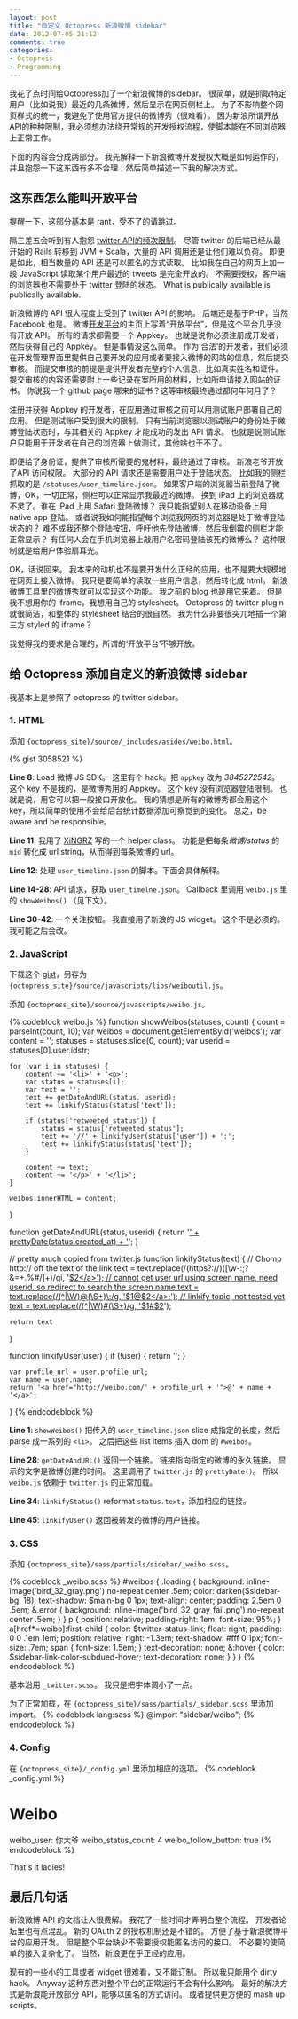 ```yaml
---
layout: post
title: "自定义 Octopress 新浪微博 sidebar"
date: 2012-07-05 21:12
comments: true
categories: 
- Octopress
- Programming
---
```


我花了点时间给Octopress加了一个新浪微博的sidebar。
很简单，就是抓取特定用户（比如说我）最近的几条微博，然后显示在网页侧栏上。
为了不影响整个网页样式的统一，我避免了使用官方提供的微博秀（很难看）。
因为新浪所谓开放API的种种限制，我必须想办法绕开常规的开发授权流程，使脚本能在不同浏览器上正常工作。

下面的内容会分成两部分。
我先解释一下新浪微博开发授权大概是如何运作的，并且抱怨一下这东西有多不合理；然后简单描述一下我的解决方式。

这东西怎么能叫开放平台
----------------------

提醒一下，这部分基本是 rant，受不了的请跳过。

隔三差五会听到有人抱怨 [twitter API的频次限制](http://techcrunch.com/2010/06/29/twitter-api-limit/)。
尽管 twitter 的后端已经从最开始的 Rails 转移到 JVM + Scala，大量的 API 调用还是让他们难以负荷。
即便是如此，相当数量的 API 还是可以匿名的方式读取。
比如我在自己的网页上加一段 JavaScript 读取某个用户最近的 tweets 是完全开放的。
不需要授权，客户端的浏览器也不需要处于 twitter 登陆的状态。
What is publically available is publically available.

<!--more-->

新浪微博的 API 很大程度上受到了 twitter API 的影响。
后端还是基于PHP，当然 Facebook 也是。
微博[开发平台](http://open.weibo.com/)的主页上写着“开放平台”，但是这个平台几乎没有开放 API。
所有的请求都需要一个 Appkey。
也就是说你必须注册成开发者，然后获得自己的 Appkey。
但是事情没这么简单。
作为‘合法’的开发者，我们必须在开发管理界面里提供自己要开发的应用或者要接入微博的网站的信息，然后提交审核。
而提交审核的前提是提供开发者完整的个人信息，比如真实姓名和证件。
提交审核的内容还需要附上一些记录在案所用的材料，比如所申请接入网站的证书。
你说我一个 github page 哪来的证书？这等审核最终通过都何年何月了？

注册并获得 Appkey 的开发者，在应用通过审核之前可以用测试账户部署自己的应用。
但是测试账户受到很大的限制。
只有当前浏览器以测试账户的身份处于微博登陆状态时，与其相关的 Appkey 才能成功的发出 API 请求。
也就是说测试账户只能用于开发者在自己的浏览器上做测试，其他啥也干不了。

即便给了身份证，提供了审核所需要的鬼材料，最终通过了审核。
新浪老爷开放了API 访问权限。
大部分的 API 请求还是需要用户处于登陆状态。
比如我的侧栏抓取的是 `/statuses/user_timeline.json`。
如果客户端的浏览器当前登陆了微博，OK，一切正常，侧栏可以正常显示我最近的微博。
换到 iPad 上的浏览器就不灵了。谁在 iPad 上用 Safari 登陆微博？
我只能指望别人在移动设备上用 native app 登陆。
或者说我如何能指望每个浏览我网页的浏览器是处于微博登陆状态的？
难不成我还整个登陆按钮，呼吁他先登陆微博，然后我倒霉的侧栏才能正常显示？
有任何人会在手机浏览器上敲用户名密码登陆该死的微博么？
这种限制就是给用户体验扇耳光。

OK，话说回来。
我本来的动机也不是要开发什么正经的应用，也不是要大规模地在网页上接入微博。
我只是要简单的读取一些用户信息，然后转化成 html。
新浪微博工具里的[微博秀](http://www.weibo.com/tool/weiboshow)就可以实现这个功能。
我之前的 blog 也是用它来着。
但是我不想用你的 iframe，我想用自己的 stylesheet。
Octopress 的 twitter plugin 就很简洁，和整体的 stylesheet 结合的很自然。
我为什么非要很突兀地插一个第三方 styled 的 iframe？

我觉得我的要求是合理的，所谓的‘开放平台’不够开放。

给 Octopress 添加自定义的新浪微博 sidebar
---------------------------------------------

我基本上是参照了 octopress 的 twitter sidebar。

### 1. HTML

添加 `{octopress_site}/source/_includes/asides/weibo.html`。

{% gist 3058521 %}

**Line 8**: 
Load 微博 JS SDK。
这里有个 hack。把 `appkey` 改为 *3845272542*。
这个 key 不是我的，是微博秀用的 Appkey。
这个 key 没有浏览器登陆限制。
也就是说，用它可以把一般接口开放化。
我的猜想是所有的微博秀都会用这个 key，所以简单的使用不会给后台统计数据添加可察觉到的变化。
总之，be aware and be responsible。

**Line 11**: 
我用了 [XiNGRZ](http://weibo.com/xingrz) 写的一个 helper class。
功能是把每条*微博/status* 的 `mid` 转化成 url string，从而得到每条微博的
url。

**Line 12**: 
处理 `user_timeline.json` 的脚本。下面会具体解释。

**Line 14-28**: 
API 请求，获取 `user_timelne.json`。
Callback 里调用 `weibo.js` 里的 `showWeibos()` （见下文）。

**Line 30-42**: 
一个关注按钮。
我直接用了新浪的 JS widget。
这个不是必须的。我可能之后会改。

### 2. JavaScript

下载这个 [gist](https://gist.github.com/1844413)，另存为
`{octopress_site}/source/javascripts/libs/weiboutil.js`。

添加 `{octopress_site}/source/javascripts/weibo.js`。

{% codeblock weibo.js %}
function showWeibos(statuses, count) {
    count = parseInt(count, 10);
    var weibos = document.getElementById('weibos');
    var content = '';
    statuses = statuses.slice(0, count);
    var userid = statuses[0].user.idstr;

    for (var i in statuses) {
        content += '<li>' + '<p>';
        var status = statuses[i];
        var text = '';
        text += getDateAndURL(status, userid);
        text += linkifyStatus(status['text']);

        if (status['retweeted_status']) {
            status = status['retweeted_status'];
            text += '//' + linkifyUser(status['user']) + ':';
            text += linkifyStatus(status['text']);
        }

        content += text;
        content += '</p>' + '</li>';
    }

    weibos.innerHTML = content;
}

function getDateAndURL(status, userid) {
    return '<a href="http://weibo.com/' + userid + '/' + WeiboUtil.mid2url(status['mid']) + '">'
             + prettyDate(status.created_at) + '</a>';
}

// pretty much copied from twitter.js
function linkifyStatus(text) {
    // Chomp http:// off the text of the link
    text = text.replace(/(https?:\/\/)([\w\-:;?&=+.%#\/]+)/gi, '<a href="$1$2">$2</a>');
    // cannot get user url using screen name, need userid. so redirect to search the screen name
    text = text.replace(/(^|\W)@(\S+)\:/g, '$1<a href="http://s.weibo.com/weibo/$2">@$2</a>:');
    // linkify topic, not tested yet
    text = text.replace(/(^|\W)#(\S+)/g, '$1<a href="http://s.weibo.com/weibo/$2">#$2</a>');

    return text
}

function linkifyUser(user) {
    if (!user) {
        return '';
    }

    var profile_url = user.profile_url;
    var name = user.name;
    return '<a href="http://weibo.com/' + profile_url + '">@' + name + '</a>';
}
{% endcodeblock %}

**Line 1**:
`showWeibos()` 把传入的 `user_timeline.json` slice 成指定的长度，然后
parse 成一系列的 `<li>`。
之后把这些 list items 插入 dom 的 `#weibos`。

**Line 28**:
`getDateAndURL()` 返回一个链接。
链接指向指定的微博的永久链接。
显示的文字是微博创建的时间。
这里调用了 `twitter.js` 的 `prettyDate()`。
所以 `weibo.js` 依赖于 `twitter.js` 的正常加载。

**Line 34**:
`linkifyStatus()` reformat `status.text`，添加相应的链接。

**Line 45**:
`linkifyUser()` 返回被转发的微博的用户链接。

### 3. CSS

添加 `{octopress_site}/sass/partials/sidebar/_weibo.scss`。

{% codeblock _weibo.scss %}
#weibos {
  .loading {
    background: inline-image('bird_32_gray.png') no-repeat center .5em;
    color: darken($sidebar-bg, 18);
    text-shadow: $main-bg 0 1px;
    text-align: center;
    padding: 2.5em 0 .5em;
    &.error {
      background: inline-image('bird_32_gray_fail.png') no-repeat center .5em;
    }
  }
  p {
    position: relative;
    padding-right: 1em;
    font-size: 95%;
  }
  a[href*=weibo]:first-child {
    color: $twitter-status-link;
    float: right;
    padding: 0 0 .1em 1em;
    position: relative; right: -1.3em;
    text-shadow: #fff 0 1px;
    font-size: .7em;
    span { font-size: 1.5em; }
    text-decoration: none;
    &:hover {
      color: $sidebar-link-color-subdued-hover;
      text-decoration: none;
    }
  }
}
{% endcodeblock %}

基本沿用 `_twitter.scss`。
我只是把字体调小了一点。

为了正常加载，在 `{octopress_site}/sass/partials/_sidebar.scss`
里添加 import。
{% codeblock lang:sass %}
@import "sidebar/weibo";
{% endcodeblock %}

### 4. Config

在 `{octopress_site}/_config.yml` 里添加相应的选项。
{% codeblock _config.yml %}
# Weibo
weibo_user: 你大爷
weibo_status_count: 4
weibo_follow_button: true
{% endcodeblock %}

That's it ladies!

最后几句话
----------

新浪微博 API 的文档让人很费解。
我花了一些时间才弄明白整个流程。
开发者论坛里也有点混乱。
新的 OAuth 2 的授权机制还是不错的。
方便了基于新浪微博平台的应用开发。
但是整个平台缺少不需要授权能匿名访问的接口。
不必要的使简单的接入复杂化了。
当然，新浪更在乎正经的应用。

现有的一些小的工具或者 widget 很难看，又不能订制。
所以我只能用个 dirty hack。
Anyway 这种东西对整个平台的正常运行不会有什么影响。
最好的解决方式是新浪能开放部分 API，能够以匿名的方式访问。
或者提供更方便的 mash up scripts。
